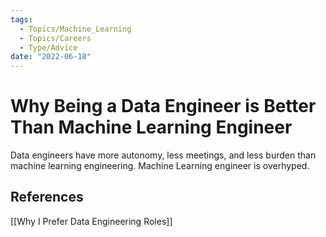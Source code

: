 ```yaml
---
tags:
  - Topics/Machine_Learning
  - Topics/Careers
  - Type/Advice
date: "2022-06-18"
---
```


# Why Being a Data Engineer is Better Than Machine Learning Engineer
Data engineers have more autonomy, less meetings, and less burden than machine learning engineering. Machine Learning engineer is overhyped.

## References
[[Why I Prefer Data Engineering Roles]]
